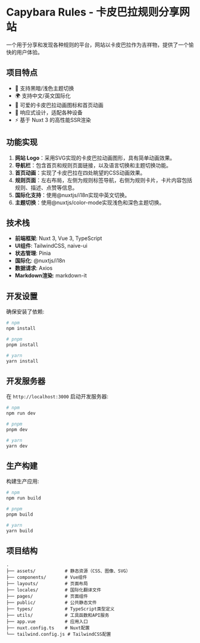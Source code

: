 # Capybara Rules - 卡皮巴拉规则分享网站

一个用于分享和发现各种规则的平台，网站以卡皮巴拉作为吉祥物，提供了一个愉快的用户体验。

## 项目特点

- 🌙 支持黑暗/浅色主题切换
- 🌍 支持中文/英文国际化
- 🦫 可爱的卡皮巴拉动画图标和首页动画
- 📱 响应式设计，适配各种设备
- ⚡ 基于 Nuxt 3 的高性能SSR渲染

## 功能实现

1. **网站 Logo**：采用SVG实现的卡皮巴拉动画图形，具有简单动画效果。
2. **导航栏**：包含首页和规则页面链接，以及语言切换和主题切换功能。
3. **首页动画**：实现了卡皮巴拉在四处眺望的CSS动画效果。
4. **规则页面**：左右布局，左侧为规则标签导航，右侧为规则卡片，卡片内容包括规则、描述、点赞等信息。
5. **国际化支持**：使用@nuxtjs/i18n实现中英文切换。
6. **主题切换**：使用@nuxtjs/color-mode实现浅色和深色主题切换。

## 技术栈

- **前端框架**: Nuxt 3, Vue 3, TypeScript
- **UI组件**: TailwindCSS, naive-ui
- **状态管理**: Pinia
- **国际化**: @nuxtjs/i18n
- **数据请求**: Axios
- **Markdown渲染**: markdown-it

## 开发设置

确保安装了依赖:

```bash
# npm
npm install

# pnpm
pnpm install

# yarn
yarn install
```

## 开发服务器

在 `http://localhost:3000` 启动开发服务器:

```bash
# npm
npm run dev

# pnpm
pnpm dev

# yarn
yarn dev
```

## 生产构建

构建生产应用:

```bash
# npm
npm run build

# pnpm
pnpm build

# yarn
yarn build
```

## 项目结构

```
.
├── assets/           # 静态资源（CSS、图像、SVG）
├── components/       # Vue组件
├── layouts/          # 页面布局
├── locales/          # 国际化翻译文件
├── pages/            # 页面组件
├── public/           # 公共静态文件
├── types/            # TypeScript类型定义
├── utils/            # 工具函数和API服务
├── app.vue           # 应用入口
├── nuxt.config.ts    # Nuxt配置
└── tailwind.config.js # TailwindCSS配置
```
